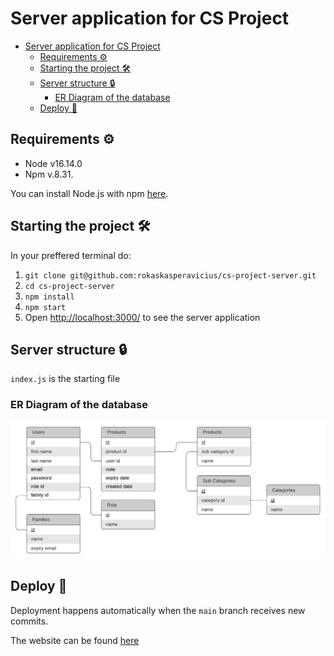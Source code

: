 # Server application for CS Project

- [Server application for CS Project](#server-application-for-cs-project)
  - [Requirements ⚙️](#requirements-️)
  - [Starting the project 🛠](#starting-the-project-)
  - [Server structure 🔒](#server-structure-)
    - [ER Diagram of the database](#er-diagram-of-the-database)
  - [Deploy 🚀](#deploy-)

## Requirements ⚙️
- Node v16.14.0
- Npm v.8.31.

You can install Node.js with npm [here](https://nodejs.org/en/).

## Starting the project 🛠
In your preffered terminal do:
1. `git clone git@github.com:rokaskasperavicius/cs-project-server.git`
2.  `cd cs-project-server`
3. `npm install`
4. `npm start`
5. Open [http://localhost:3000/](http://localhost:3000/) to see the server application

## Server structure 🔒
`index.js` is the starting file
### ER Diagram of the database
![Alt text](markdown/er-diagram.png?raw=true "Title")

## Deploy 🚀
Deployment happens automatically when the `main` branch receives new commits.

The website can be found [here](https://cs-project-server.herokuapp.com/)
